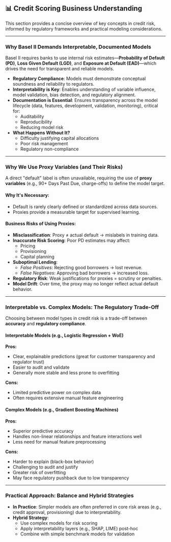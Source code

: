 ## 📊 Credit Scoring Business Understanding

This section provides a concise overview of key concepts in credit risk, informed by regulatory frameworks and practical modeling considerations.

---

### Why Basel II Demands Interpretable, Documented Models

Basel II requires banks to use internal risk estimates—**Probability of Default (PD)**, **Loss Given Default (LGD)**, and **Exposure at Default (EAD)**—which drives the need for transparent and reliable models.

- **Regulatory Compliance**: Models must demonstrate conceptual soundness and reliability to regulators.
- **Interpretability is Key**: Enables understanding of variable influence, model validation, bias detection, and regulatory alignment.
- **Documentation is Essential**: Ensures transparency across the model lifecycle (data, features, development, validation, monitoring), critical for:
  - Auditability  
  - Reproducibility  
  - Reducing model risk
- **What Happens Without It?**
  - Difficulty justifying capital allocations  
  - Poor risk management  
  - Regulatory non-compliance  

---

### Why We Use Proxy Variables (and Their Risks)

A direct "default" label is often unavailable, requiring the use of **proxy variables** (e.g., 90+ Days Past Due, charge-offs) to define the model target.

#### Why It's Necessary:
- Default is rarely clearly defined or standardized across data sources.
- Proxies provide a measurable target for supervised learning.

#### Business Risks of Using Proxies:
- **Misclassification**: Proxy ≠ actual default → mislabels in training data.
- **Inaccurate Risk Scoring**: Poor PD estimates may affect:
  - Pricing  
  - Provisioning  
  - Capital planning
- **Suboptimal Lending**:
  - *False Positives*: Rejecting good borrowers → lost revenue.
  - *False Negatives*: Approving bad borrowers → increased loss.
- **Regulatory Risk**: Weak justifications for proxies = scrutiny or penalties.
- **Model Drift**: Over time, the proxy may no longer reflect actual default behavior.

---

### Interpretable vs. Complex Models: The Regulatory Trade-Off

Choosing between model types in credit risk is a trade-off between **accuracy** and **regulatory compliance**.

#### Interpretable Models (e.g., Logistic Regression + WoE)

**Pros:**
- Clear, explainable predictions (great for customer transparency and regulator trust)
- Easier to audit and validate
- Generally more stable and less prone to overfitting

**Cons:**
- Limited predictive power on complex data
- Often requires extensive manual feature engineering

#### Complex Models (e.g., Gradient Boosting Machines)

**Pros:**
- Superior predictive accuracy
- Handles non-linear relationships and feature interactions well
- Less need for manual feature preprocessing

**Cons:**
- Harder to explain (black-box behavior)
- Challenging to audit and justify
- Greater risk of overfitting
- May face regulatory pushback due to low transparency

---

### Practical Approach: Balance and Hybrid Strategies

- **In Practice**: Simpler models are often preferred in core risk areas (e.g., credit approval, provisioning) due to interpretability.
- **Hybrid Strategy**:
  - Use complex models for risk scoring
  - Apply interpretability layers (e.g., SHAP, LIME) post-hoc
  - Combine with simple benchmark models for validation
